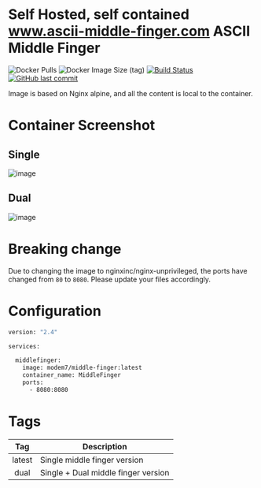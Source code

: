 # Self Hosted, self contained www.ascii-middle-finger.com ASCII Middle Finger

![Docker Pulls](https://img.shields.io/docker/pulls/modem7/middle-finger) 
![Docker Image Size (tag)](https://img.shields.io/docker/image-size/modem7/middle-finger/latest) 
[![Build Status](https://drone.modem7.com/api/badges/modem7/docker-middle-finger/status.svg)](https://drone.modem7.com/modem7/docker-middle-finger)
[![GitHub last commit](https://img.shields.io/github/last-commit/modem7/docker-middle-finger)](https://github.com/modem7/docker-middle-finger)

Image is based on Nginx alpine, and all the content is local to the container.

# Container Screenshot
## Single
![image](https://user-images.githubusercontent.com/4349962/157274069-6196f5cc-6c34-4cd7-bde8-e401cc257607.png)

## Dual
![image](https://user-images.githubusercontent.com/4349962/157416791-353edbf9-99c5-4295-aff8-e7f26fd208c9.png)

# Breaking change
Due to changing the image to nginxinc/nginx-unprivileged, the ports have changed from `80` to `8080`. 
Please update your files accordingly. 

# Configuration

```bash
version: "2.4"

services:

  middlefinger:
    image: modem7/middle-finger:latest
    container_name: MiddleFinger
    ports:
      - 8080:8080
```

# Tags
| Tag | Description |
| :----: | --- |
| latest | Single middle finger version |
| dual | Single + Dual middle finger version |

